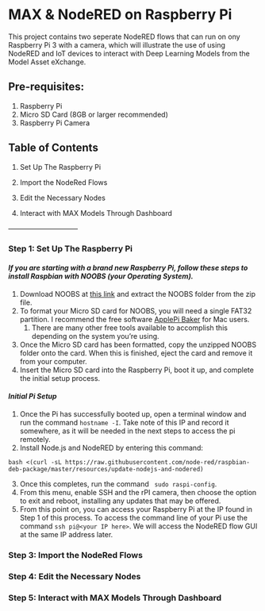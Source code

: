 # MAX & NodeRED on Raspberry Pi

This project contains two seperate NodeRED flows that can run on ony Raspberry Pi 3 with a camera, which will illustrate the use of using NodeRED and IoT devices to interact with Deep Learning Models from the Model Asset eXchange.


## Pre-requisites:
1. Raspberry Pi
2. Micro SD Card (8GB or larger recommended)
3. Raspberry Pi Camera


## Table of Contents

1. Set Up The Raspberry Pi

3. Import the NodeRed Flows

4. Edit the Necessary Nodes

5. Interact with MAX Models Through Dashboard

——————————

### Step 1: Set Up The Raspberry Pi

#### _If you are starting with a brand new Raspberry Pi, follow these steps to install Raspbian with NOOBS (your Operating System)._
1. Download NOOBS at [this link](https://downloads.raspberrypi.org/NOOBS_latest) and extract the NOOBS folder from the zip file.
2. To format your Micro SD card for NOOBS, you will need a single FAT32 partition. I recommend the free software [ApplePi Baker](https://www.tweaking4all.com/hardware/raspberry-pi/macosx-apple-pi-baker/) for Mac users.
    1.  There are many other free tools available to accomplish this depending on the system you’re using.
3. Once the Micro SD card has been formatted, copy the unzipped NOOBS folder onto the card. When this is finished, eject the card and remove it from your computer.
4. Insert the Micro SD card into the Raspberry Pi, boot it up, and complete the initial setup process.

#### _Initial Pi Setup_
1. Once the Pi has successfully booted up, open a terminal window and run the command ```hostname -I```. Take note of this IP and record it somewhere, as it will be needed in the next steps to access the pi remotely. 
2. Install Node.js and NodeRED by entering this command:  
```
bash <(curl -sL https://raw.githubusercontent.com/node-red/raspbian-deb-package/master/resources/update-nodejs-and-nodered)
```
3. Once this completes, run the command ``` sudo raspi-config```.
4. From this menu, enable SSH and the rPI camera, then choose the option to exit and reboot, installing any updates that may be offered.
5. From this point on, you can access your Raspberry Pi at the IP found in Step 1 of this process. To access the command line of your Pi use the command ```ssh pi@<your IP here>```. We will access the NodeRED flow GUI at the same IP address later.

### Step 3: Import the NodeRed Flows

### Step 4: Edit the Necessary Nodes

### Step 5: Interact with MAX Models Through Dashboard
